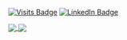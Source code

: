 
[![Visits Badge](https://badges.pufler.dev/visits/francorvalant/francorvalant)](https://github.com/Drjacky)
[![LinkedIn Badge](https://img.shields.io/badge/-francorvalan-blue?style=flat&logo=Linkedin&logoColor=white&link=https://www.linkedin.com/in/Drjacky/)](https://www.linkedin.com/in/Drjacky)


<a href="https://github.com/Drjacky">
  <img align="center" src="https://github-readme-stats.vercel.app/api?username=francorvalant&theme=dracula&show_icons=true&count_private=true&include_all_commits=true" />
</a>
<a href="https://github.com/Drjacky">
  <img m align="center" src="https://github-readme-stats.vercel.app/api/top-langs/?username=francorvalant&theme=dracula" />
</a>
